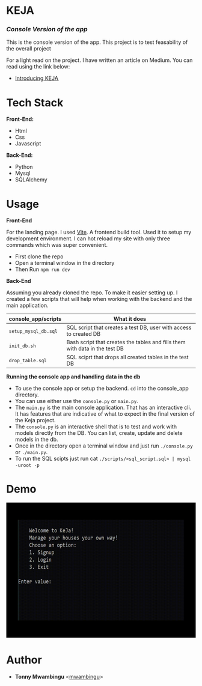 # **KEJA**
<h3><i>Console Version of the app</i></h3>
<p>This is the console version of the app. This project is to test feasability of the overall project</p>

For a light read on the project. I have written an article on Medium. You can read using the link below:

- [Introducing KEJA ](https://medium.com/@tonny.mwambingu/keja-blog-post-3221c9a62daf)

# **Tech Stack**
**Front-End:**
- Html
- Css
- Javascript

**Back-End:**
- Python
- Mysql
- SQLAlchemy

# **Usage**
**Front-End**
<p>For the landing page. I used <a href="https://vitejs.dev/">Vite</a>. A frontend build tool. Used it to setup my development environment. I can hot reload my site with only three commands which was super convenient.</p>

- First clone the repo
- Open a terminal window in the directory
- Then Run `npm run dev`

**Back-End**
<p>Assuming you already cloned the repo. To make it easier setting up. I created a few scripts that will help when working with the backend and the main application.<p>

| console_app/scripts                    | What it does  |
| --------------------------------- | -------- |
| `setup_mysql_db.sql` | SQL script that creates a test DB, user with access to created DB |
| `init_db.sh`  | Bash script that creates the tables and fills them with data in the test DB |
| `drop_table.sql`   | SQL sciprt that drops all created tables in the test DB  |

**Running the console app and handling data in the db**
- To use the console app or setup the backend. `cd` into the console_app directory.
- You can use either use the `console.py` or `main.py`.
- The `main.py` is the main console application. That has an interactive cli. It has features that are indicative of what to expect in the final version of the Keja project.
- The `console.py` is an interactive shell that is to test and work with models directly from the DB. You can list, create, update and delete models in the db.
- Once in the directory open a terminal window and just run `./console.py` or `./main.py`.
- To run the SQL scipts just run cat `./scripts/<sql_script.sql> | mysql -uroot -p`

# **Demo**
<img width="640" height="360" src="../assets/app_demo.gif"/>

# **Author**
- **Tonny Mwambingu** <[mwambingu](https://github.com/mwambingu)> 